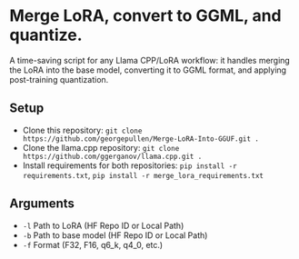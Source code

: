 # Merge LoRA, convert to GGML, and quantize.
A time-saving script for any Llama CPP/LoRA workflow: it handles merging the LoRA into the base model, converting it to GGML format, and applying post-training quantization.

## Setup
* Clone this repository: ```git clone https://github.com/georgepullen/Merge-LoRA-Into-GGUF.git .```
* Clone the llama.cpp repository: ```git clone https://github.com/ggerganov/llama.cpp.git .```
* Install requirements for both repositories: ```pip install -r requirements.txt```, ```pip install -r merge_lora_requirements.txt```

## Arguments
* ```-l``` Path to LoRA (HF Repo ID or Local Path)
* ```-b``` Path to base model (HF Repo ID or Local Path)
* ```-f``` Format (F32, F16, q6_k, q4_0, etc.)
